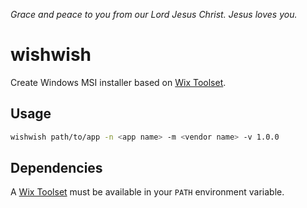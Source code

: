 _Grace and peace to you from our Lord Jesus Christ. Jesus loves you._

# wishwish

Create Windows MSI installer based on [Wix Toolset](https://wixtoolset.org/).

## Usage

```sh
wishwish path/to/app -n <app name> -m <vendor name> -v 1.0.0
```

## Dependencies

A [Wix Toolset](https://wixtoolset.org/releases/) must be available in your `PATH` environment variable.
